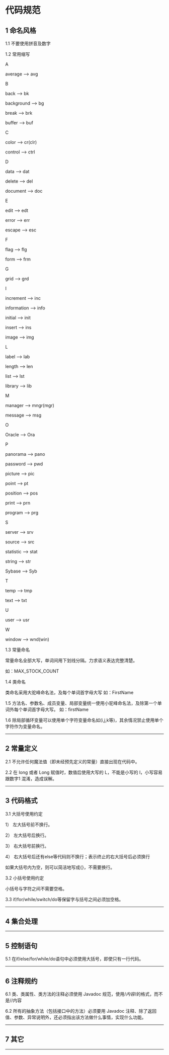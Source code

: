 # 代码规范
## 1 命名风格

1.1 不要使用拼音及数字

1.2 常用缩写


A

average ——> avg

B

back ——> bk

background ——> bg

break ——> brk

buffer ——> buf

C

color ——> cr(clr)

control ——> ctrl

D

data ——> dat

delete ——> del

document ——> doc

E

edit ——> edt

error ——> err

escape ——> esc

F

flag ——> flg

form ——> frm

G

grid ——> grd

I

increment ——> inc

information ——> info

initial ——> init

insert ——> ins

image ——> img

L

label ——> lab

length ——> len

list ——> lst

library ——> lib

M

manager ——> mngr(mgr)

message ——> msg

O

Oracle ——> Ora

P

panorama ——> pano

password ——> pwd

picture ——> pic

point ——> pt

position ——> pos

print ——> prn

program ——> prg


S

server ——> srv

source ——> src

statistic ——> stat

string ——> str

Sybase ——> Syb

T

temp ——> tmp

text ——> txt

U

user ——> usr

W

window ——> wnd(win)

1.3 常量命名

常量命名全部大写，单词间用下划线分隔。力求语义表达完整清楚。

如：MAX_STOCK_COUNT

1.4 类命名

类命名采用大驼峰命名法，及每个单词首字母大写
如：FirstName

1.5 方法名、参数名、成员变量、局部变量统一使用小驼峰命名法，及除第一个单词外每个单词首字母大写。
如：firstName

1.6 除局部循环变量可以使用单个字符变量命名如(i,j,k等)，其余情况禁止使用单个字符作为变量命名。

---
## 2 常量定义
2.1 不允许任何魔法值（即未经预先定义的常量）直接出现在代码中。

2.2 在 long 或者 Long 赋值时，数值后使用大写的 L，不能是小写的 l，小写容易跟数字1 混淆，造成误解。

---
## 3 代码格式

3.1 大括号使用约定

1） 左大括号前不换行。

2） 左大括号后换行。

3） 右大括号前换行。

4） 右大括号后还有else等代码则不换行；表示终止的右大括号后必须换行

如果大括号内为空，则可以简洁地写成{}，不需要换行。

3.2 小括号使用约定

小括号与字符之间不需要空格。

3.3 if/for/while/switch/do等保留字与括号之间必须加空格。

---
## 4 集合处理
---
## 5 控制语句

5.1 在if/else/for/while/do语句中必须使用大括号，即使只有一行代码。

---
## 6 注释规约

6.1 类、类属性、类方法的注释必须使用 Javadoc 规范，使用/*内容*/的格式，而不是//内容

6.2 所有的抽象方法（包括接口中的方法）必须要用 Javadoc 注释、除了返回值、参数、异常说明外，还必须指出该方法做什么事情，实现什么功能。

---
## 7 其它
---
